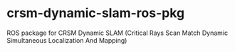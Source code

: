 crsm-dynamic-slam-ros-pkg
=================

ROS package for CRSM Dynamic SLAM (Critical Rays Scan Match Dynamic Simultaneous Localization And Mapping)
